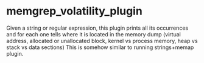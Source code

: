 # memgrep_volatility_plugin
Given a string or regular expression, this plugin prints all its occurrences and for each one tells where it is located in the memory dump  (virtual address, allocated or unallocated block, kernel vs process memory, heap vs stack vs data sections)
This is somehow similar to running strings+memap plugin.
